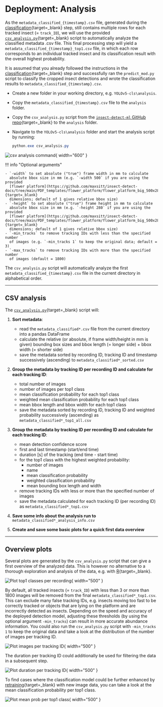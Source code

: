 # Deployment: Analysis

As the `metadata_classified_{timestamp}.csv` file, generated during the
[classification](classification.md){target=_blank} step, still contains multiple
rows for each tracked insect (= `track_ID`), we will use the provided
[`csv_analysis.py`](https://github.com/maxsitt/insect-detect-ml/blob/main/csv_analysis.py){target=_blank}
script to automatically analyze the classified metadata .csv file. This final
processing step will yield a `metadata_classified_{timestamp}_top1.csv` file,
in which each row corresponds to an individual tracked insect and its
classification result with the overall highest probability.

It is assumed that you already followed the instructions in the
[classification](classification.md){target=_blank} step and successfully ran the
`predict_mod.py` script to classify the cropped insect detections and wrote the
classification results to `metadata_classified_{timestamp}.csv`.

- Create a new folder in your working directory, e.g. `YOLOv5-cls\analysis`.
- Copy the `metadata_classified_{timestamp}.csv` file to the `analysis` folder.
- Copy the `csv_analysis.py` script from the
  [`insect-detect-ml` GitHub repo](https://github.com/maxsitt/insect-detect-ml){target=_blank}
  to the `analysis` folder.
- Navigate to the `YOLOv5-cls\analysis` folder and start the analysis script by running:

    ``` powershell
    python.exe csv_analysis.py
    ```

![csv analysis command](assets/images/csv_analysis_command.png){ width="600" }

!!! info "Optional arguments"

    - `-width` to set absolute ("true") frame width in mm to calculate
      absolute bbox size in mm (e.g. `-width 500` if you are using the provided
      [flower platform](https://github.com/maxsitt/insect-detect-docs/tree/main/PDF_templates/flower_platform/flower_platform_big_500x280){target=_blank}
      dimensions; default of 1 gives relative bbox size)
    - `-height` to set absolute ("true") frame height in mm to calculate
      absolute bbox size in mm (e.g. `-height 280` if you are using the provided
      [flower platform](https://github.com/maxsitt/insect-detect-docs/tree/main/PDF_templates/flower_platform/flower_platform_big_500x280){target=_blank}
      dimensions; default of 1 gives relative bbox size)
    - `-min_tracks` to remove tracking IDs with less than the specified number
      of images (e.g. `-min_tracks 1` to keep the original data; default = 3)
    - `-max_tracks` to remove tracking IDs with more than the specified number
      of images (default = 1800)

The `csv_analysis.py` script will automatically analyze the first
`metadata_classified_{timestamp}.csv` file in the current directory in alphabetical order.

---

## CSV analysis

The [`csv_analysis.py`](https://github.com/maxsitt/insect-detect-ml/blob/main/csv_analysis.py){target=_blank}
script will:

1.  **Sort metadata**:
    - read the `metadata_classified*.csv` file from the current directory into a
      pandas DataFrame
    - calculate the relative (or absolute, if frame width/height in mm is given)
      bounding box sizes and bbox length (= longer side) + bbox width (= shorter side)
    - save the metadata sorted by recording ID, tracking ID and timestamp
      successively (ascending) to `metadata_classified*_sorted.csv`

2.  **Group the metadata by tracking ID per recording ID and calculate for each tracking ID**:
    - total number of images
    - number of images per top1 class
    - mean classification probability for each top1 class
    - weighted mean classification probability for each top1 class
    - mean bbox length and bbox width for each top1 class
    - save the metadata sorted by recording ID, tracking ID and weighted
      probability successively (ascending) as `metadata_classified*_top1_all.csv`

3.  **Group the metadata by tracking ID per recording ID and calculate for each tracking ID**:
    - mean detection confidence score
    - first and last timestamp (start/end time)
    - duration [s] of the tracking (end time - start time)
    - for the top1 class with the highest weighted probability:
        - number of images
        - name
        - mean classification probability
        - weighted classification probability
        - mean bounding box length and width
    - remove tracking IDs with less or more than the specified number of images
    - save the metadata calculated for each tracking ID (per recording ID) as
      `metadata_classified*_top1.csv`

4.  **Save some info about the analysis run to** `metadata_classified*_analysis_info.csv`

5.  **Create and save some basic plots for a quick first data overview**

---

## Overview plots

Several plots are generated by the `csv_analysis.py` script that can give a
first overview of the analyzed data. This is however no alternative to a
thorough exploration and analysis of the data, e.g. with
[R](https://cran.r-project.org/){target=_blank}.

![Plot top1 classes per recording](assets/images/top1_classes_per_rec.png){ width="500" }

By default, all tracked insects (= `track_ID`) with less than 3 or more than
1800 images will be removed from the final `metadata_classified*_top1.csv`.
This can exclude many false tracking IDs, e.g. insects moving too fast to be
correctly tracked or objects that are lying on the platform and are incorrectly
detected as insects. Depending on the speed and accuracy of the deployed
detection model, adjusting these thresholds (by using the optional argument
`-min_tracks`) can result in more accurate abundance information. You could
also run the `csv_analysis.py` script with `-min_tracks 1` to keep the original
data and take a look at the distribution of the number of images per tracking ID.

![Plot images per tracking ID](assets/images/imgs_per_track.png){ width="500" }

The duration per tracking ID could additionally be used for filtering the data
in a subsequent step.

![Plot duration per tracking ID](assets/images/duration_per_track.png){ width="500" }

To find cases where the classification model could be further enhanced by
[retraining](../modeltraining/yolov5.md){target=_blank} with new image data,
you can take a look at the mean classification probability per top1 class.

![Plot mean prob per top1 class](assets/images/top1_classes_mean_prob.png){ width="500" }

